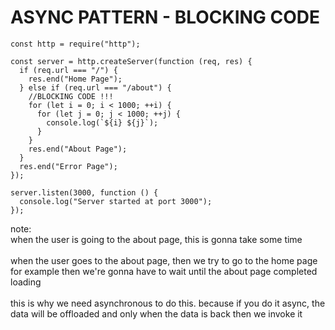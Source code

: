 # ASYNC PATTERN - BLOCKING CODE

```
const http = require("http");

const server = http.createServer(function (req, res) {
  if (req.url === "/") {
    res.end("Home Page");
  } else if (req.url === "/about") {
    //BLOCKING CODE !!!
    for (let i = 0; i < 1000; ++i) {
      for (let j = 0; j < 1000; ++j) {
        console.log(`${i} ${j}`);
      }
    }
    res.end("About Page");
  }
  res.end("Error Page");
});

server.listen(3000, function () {
  console.log("Server started at port 3000");
});
```

note:
<br>
when the user is going to the about
page, this is gonna take some time
<br><br>
when the user goes to the about page,
then we try to go to the home page
for example then we're gonna
have to wait until the
about page completed loading
<br><br>
this is why we need asynchronous
to do this. because if you do it async, the data will be offloaded and only when the data is back then we invoke it
